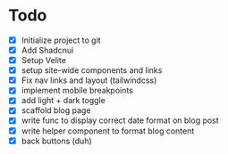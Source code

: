 # Todo

- [x] Initialize project to git
- [x] Add Shadcnui
- [x] Setup Velite
- [x] setup site-wide components and links
- [x] Fix nav links and layout (tailwindcss)
- [x] implement mobile breakpoints
- [x] add light + dark toggle
- [x] scaffold blog page
- [x] write func to display correct date format on blog post
- [x] write helper component to format blog content
- [x] back buttons (duh)
